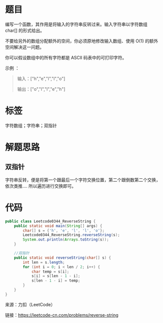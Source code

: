 # 题目

编写一个函数，其作用是将输入的字符串反转过来。输入字符串以字符数组 char[] 的形式给出。



不要给另外的数组分配额外的空间，你必须原地修改输入数组、使用 O(1) 的额外空间解决这一问题。



你可以假设数组中的所有字符都是 ASCII 码表中的可打印字符。



示例 ：

> 输入：["h","e","l","l","o"]
>
> 输出：["o","l","l","e","h"]

# 标签

字符数组；字符串；双指针

# 解题思路

## 双指针

字符串反转，便是将第一个跟最后一个字符交换位置，第二个跟倒数第二个交换，依次类推.... 所以遍历进行交换即可。

# 代码

```java
public class Leetcode0344_ReverseString {
    public static void main(String[] args) {
        char[] s = {'h', 'e', 'l', 'l', 'o'};
        Leetcode0344_ReverseString.reverseString(s);
        System.out.println(Arrays.toString(s));
    }

    //双指针
    public static void reverseString(char[] s) {
        int len = s.length;
        for (int i = 0; i < len / 2; i++) {
            char temp = s[i];
            s[i] = s[len - 1 - i];
            s[len - 1 - i] = temp;
        }
    }
}
```



来源：力扣（LeetCode）

链接：https://leetcode-cn.com/problems/reverse-string